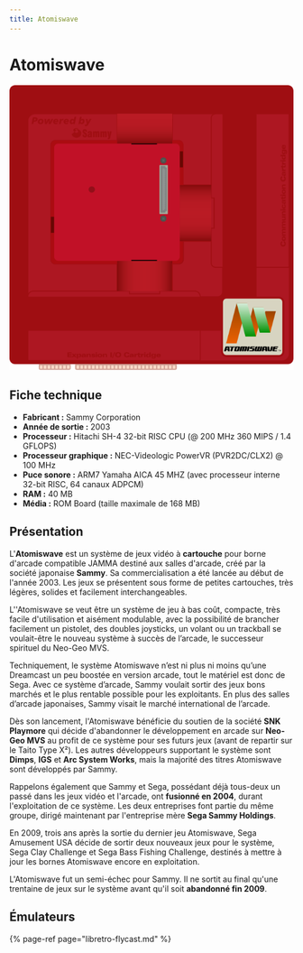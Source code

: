 ```yaml
---
title: Atomiswave
---
```


# Atomiswave

![](./atomiswave/console-6-.svg)

## Fiche technique

* **Fabricant :** Sammy Corporation
* **Année de sortie :** 2003
* **Processeur :** Hitachi SH-4 32-bit RISC CPU \(@ 200 MHz 360 MIPS / 1.4 GFLOPS\)
* **Processeur graphique :** NEC-Videologic PowerVR \(PVR2DC/CLX2\) @ 100 MHz
* **Puce sonore :** ARM7 Yamaha AICA 45 MHZ \(avec processeur interne 32-bit RISC, 64 canaux ADPCM\)
* **RAM :** 40 MB
* **Média :** ROM Board \(taille maximale de 168 MB\)

## Présentation

L'**Atomiswave** est un système de jeux vidéo à **cartouche** pour borne d'arcade compatible JAMMA destiné aux salles d'arcade, créé par la société japonaise **Sammy**. Sa commercialisation a été lancée au début de l'année 2003. Les jeux se présentent sous forme de petites cartouches, très légères, solides et facilement interchangeables.

L''Atomiswave se veut être un système de jeu à bas coût, compacte, très facile d'utilisation et aisément modulable, avec la possibilité de brancher facilement un pistolet, des doubles joysticks, un volant ou un trackball se voulait-être le nouveau système à succès de l’arcade, le successeur spirituel du Neo-Geo MVS.

Techniquement, le système Atomiswave n’est ni plus ni moins qu’une Dreamcast un peu boostée en version arcade, tout le matériel est donc de Sega. Avec ce système d’arcade, Sammy voulait sortir des jeux bons marchés et le plus rentable possible pour les exploitants. En plus des salles d’arcade japonaises, Sammy visait le marché international de l’arcade.

Dès son lancement, l'Atomiswave bénéficie du soutien de la société **SNK Playmore** qui décide d'abandonner le développement en arcade sur **Neo-Geo MVS** au profit de ce système pour ses futurs jeux \(avant de repartir sur le Taito Type X²\). Les autres développeurs supportant le système sont **Dimps**, **IGS** et **Arc System Works**, mais la majorité des titres Atomiswave sont développés par Sammy.

Rappelons également que Sammy et Sega, possédant déjà tous-deux un passé dans les jeux vidéo et l'arcade, ont **fusionné en 2004**, durant l'exploitation de ce système. Les deux entreprises font partie du même groupe, dirigé maintenant par l'entreprise mère **Sega Sammy Holdings**.

En 2009, trois ans après la sortie du dernier jeu Atomiswave, Sega Amusement USA décide de sortir deux nouveaux jeux pour le système, Sega Clay Challenge et Sega Bass Fishing Challenge, destinés à mettre à jour les bornes Atomiswave encore en exploitation.

L'Atomiswave fut un semi-échec pour Sammy. Il ne sortit au final qu'une trentaine de jeux sur le système avant qu'il soit **abandonné fin 2009**.

## Émulateurs

{% page-ref page="libretro-flycast.md" %}

